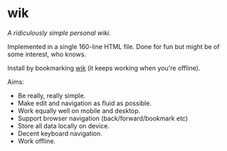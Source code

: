 # wik

*A ridiculously simple personal wiki.*

Implemented in a single 160-line HTML file. Done for fun but might be of some interest, who knows.

Install by bookmarking <a href="https://cdn.rawgit.com/martinpllu/wik/3c96ca75e46e84a30fbf9c1ea5cad24072e52a16/index.html#Home">wik</a> (it keeps working when you're offline).

Aims:

* Be really, really simple.
* Make edit and navigation as fluid as possible.
* Work equally well on mobile and desktop.
* Support browser navigation (back/forward/bookmark etc)
* Store all data locally on device.
* Decent keyboard navigation.
* Work offline.



